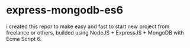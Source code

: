 # express-mongodb-es6
i created this repor to make easy and fast to start new project from freelance or others, builded using NodeJS + ExpressJS + MongoDB with Ecma Script 6.
